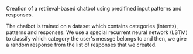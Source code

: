 Creation of a retrieval-based chatbot using predifined input patterns and responses.

The chatbot is trained on a dataset which contains categories (intents), patterns and responses. 
We use a special recurrent neural network (LSTM) to classify which category the user's messge belongs to and then,
we give a random response from the list of responses that we created.
